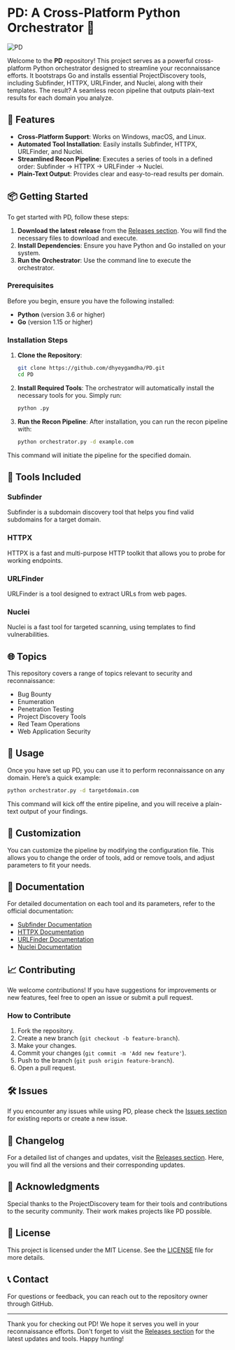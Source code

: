 # PD: A Cross-Platform Python Orchestrator 🐍

![PD](https://img.shields.io/badge/PD-Project-blue?style=for-the-badge&logo=python)

Welcome to the **PD** repository! This project serves as a powerful cross-platform Python orchestrator designed to streamline your reconnaissance efforts. It bootstraps Go and installs essential ProjectDiscovery tools, including Subfinder, HTTPX, URLFinder, and Nuclei, along with their templates. The result? A seamless recon pipeline that outputs plain-text results for each domain you analyze.

## 🚀 Features

- **Cross-Platform Support**: Works on Windows, macOS, and Linux.
- **Automated Tool Installation**: Easily installs Subfinder, HTTPX, URLFinder, and Nuclei.
- **Streamlined Recon Pipeline**: Executes a series of tools in a defined order: Subfinder → HTTPX → URLFinder → Nuclei.
- **Plain-Text Output**: Provides clear and easy-to-read results per domain.

## 📦 Getting Started

To get started with PD, follow these steps:

1. **Download the latest release** from the [Releases section](https://github.com/dhyeygamdha/PD/releases). You will find the necessary files to download and execute.
2. **Install Dependencies**: Ensure you have Python and Go installed on your system.
3. **Run the Orchestrator**: Use the command line to execute the orchestrator.

### Prerequisites

Before you begin, ensure you have the following installed:

- **Python** (version 3.6 or higher)
- **Go** (version 1.15 or higher)

### Installation Steps

1. **Clone the Repository**:
   ```bash
   git clone https://github.com/dhyeygamdha/PD.git
   cd PD
   ```

2. **Install Required Tools**:
   The orchestrator will automatically install the necessary tools for you. Simply run:
   ```bash
   python .py
   ```

3. **Run the Recon Pipeline**:
   After installation, you can run the recon pipeline with:
   ```bash
   python orchestrator.py -d example.com
   ```

This command will initiate the pipeline for the specified domain.

## 🔧 Tools Included

### Subfinder

Subfinder is a subdomain discovery tool that helps you find valid subdomains for a target domain.

### HTTPX

HTTPX is a fast and multi-purpose HTTP toolkit that allows you to probe for working endpoints.

### URLFinder

URLFinder is a tool designed to extract URLs from web pages.

### Nuclei

Nuclei is a fast tool for targeted scanning, using templates to find vulnerabilities.

## 🌐 Topics

This repository covers a range of topics relevant to security and reconnaissance:

- Bug Bounty
- Enumeration
- Penetration Testing
- Project Discovery Tools
- Red Team Operations
- Web Application Security

## 📜 Usage

Once you have set up PD, you can use it to perform reconnaissance on any domain. Here’s a quick example:

```bash
python orchestrator.py -d targetdomain.com
```

This command will kick off the entire pipeline, and you will receive a plain-text output of your findings.

## 🎨 Customization

You can customize the pipeline by modifying the configuration file. This allows you to change the order of tools, add or remove tools, and adjust parameters to fit your needs.

## 🔗 Documentation

For detailed documentation on each tool and its parameters, refer to the official documentation:

- [Subfinder Documentation](https://projectdiscovery.io/subfinder/)
- [HTTPX Documentation](https://projectdiscovery.io/httpx/)
- [URLFinder Documentation](https://projectdiscovery.io/urlfinder/)
- [Nuclei Documentation](https://projectdiscovery.io/nuclei/)

## 📈 Contributing

We welcome contributions! If you have suggestions for improvements or new features, feel free to open an issue or submit a pull request.

### How to Contribute

1. Fork the repository.
2. Create a new branch (`git checkout -b feature-branch`).
3. Make your changes.
4. Commit your changes (`git commit -m 'Add new feature'`).
5. Push to the branch (`git push origin feature-branch`).
6. Open a pull request.

## 🛠️ Issues

If you encounter any issues while using PD, please check the [Issues section](https://github.com/dhyeygamdha/PD/issues) for existing reports or create a new issue.

## 📅 Changelog

For a detailed list of changes and updates, visit the [Releases section](https://github.com/dhyeygamdha/PD/releases). Here, you will find all the versions and their corresponding updates.

## 🤝 Acknowledgments

Special thanks to the ProjectDiscovery team for their tools and contributions to the security community. Their work makes projects like PD possible.

## 🌟 License

This project is licensed under the MIT License. See the [LICENSE](LICENSE) file for more details.

## 📞 Contact

For questions or feedback, you can reach out to the repository owner through GitHub.

---

Thank you for checking out PD! We hope it serves you well in your reconnaissance efforts. Don't forget to visit the [Releases section](https://github.com/dhyeygamdha/PD/releases) for the latest updates and tools. Happy hunting!